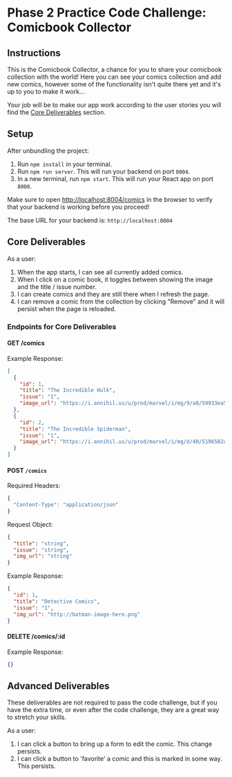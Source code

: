 # Phase 2 Practice Code Challenge: Comicbook Collector

## Instructions

This is the Comicbook Collector, a chance for you to share your comicbook collection with the world! Here you can see your comics collection and add new comics, however some of the functionality isn't quite there yet and it's up to you to make it work...

Your job will be to make our app work according to the user stories you will find the [Core Deliverables](#Core-Deliverables) section.

## Setup

After unbundling the project:

1. Run `npm install` in your terminal.
2. Run `npm run server`. This will run your backend on port `8004`.
3. In a new terminal, run `npm start`. This will run your React app on port `8000`.

Make sure to open [http://localhost:8004/comics](http://localhost:8004/comics) in the browser to verify that your backend is working before you proceed!

The base URL for your backend is: `http://localhost:8004`

## Core Deliverables

As a user:

1. When the app starts, I can see all currently added comics.
2. When I click on a comic book, it toggles between showing the image and the title / issue number.
3. I can create comics and they are still there when I refresh the page.
4. I can remove a comic from the collection by clicking "Remove" and it will persist when the page is reloaded.

### Endpoints for Core Deliverables

#### GET /comics

Example Response:

```json
[
  {
    "id": 1,
    "title": "The Incredible Hulk",
    "issue": "1",
    "image_url": "https://i.annihil.us/u/prod/marvel/i/mg/9/a0/59933ea5b5c2e/clean.jpg"
  },
  {
    "id": 2,
    "title": "The Incredible Spiderman",
    "issue": "1",
    "image_url": "https://i.annihil.us/u/prod/marvel/i/mg/d/40/5196582d03800/clean.jpg"
  }
]
```

#### POST `/comics`

Required Headers:

```js
{
  "Content-Type": "application/json"
}
```

Request Object:

```json
{
  "title": "string",
  "issue": "string",
  "img_url": "string"
}
```

Example Response:

```json
{
  "id": 1,
  "title": "Detective Comics",
  "issue": "1",
  "img_url": "http://batman-image-here.png"
}
```

#### DELETE /comics/:id

Example Response:

```json
{}
```

## Advanced Deliverables

These deliverables are not required to pass the code challenge, but if you have the extra time, or even after the code challenge, they are a great way to stretch your skills.

As a user:

1. I can click a button to bring up a form to edit the comic. This change persists.
2. I can click a button to 'favorite' a comic and this is marked in some way. This persists.

